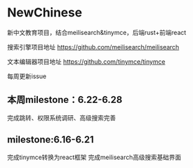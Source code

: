 # NewChinese
新中文教育项目，结合meilisearch&amp;tinymce，后端rust+前端react

搜索引擎项目地址
https://github.com/meilisearch/meilisearch

文本编辑器项目地址
https://github.com/tinymce/tinymce


每周更新issue

## 本周milestone：6.22-6.28
完成跳转、权限系统调研、高级搜索完善


## milestone:6.16-6.21
完成tinymce转换为react框架
完成meilisearch高级搜索基础界面
